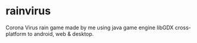 # rainvirus
Corona Virus rain game made by me using java game engine libGDX cross-platform to android, web & desktop.
